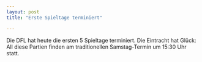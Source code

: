 ```yaml
---
layout: post
title: "Erste Spieltage terminiert"

---
```


Die DFL hat heute die ersten 5 Spieltage terminiert. Die Eintracht hat Glück: All diese Partien finden am traditionellen Samstag-Termin um 15:30 Uhr statt. 


